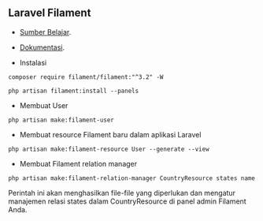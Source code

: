 

## Laravel Filament

- [Sumber Belajar](https://www.youtube.com/watch?v=7JkyghTVpW0&list=PL6tf8fRbavl3jfL67gVOE9rF0jG5bNTMi&index=4).
- [Dokumentasi](https://filamentphp.com/).


- Instalasi
```
composer require filament/filament:"^3.2" -W
 
php artisan filament:install --panels
```

- Membuat User
```
php artisan make:filament-user
```

- Membuat resource Filament baru dalam aplikasi Laravel
```
php artisan make:filament-resource User --generate --view
```

- Membuat Filament relation manager
```
php artisan make:filament-relation-manager CountryResource states name
```
Perintah ini akan menghasilkan file-file yang diperlukan dan mengatur manajemen relasi states dalam CountryResource di panel admin Filament Anda.